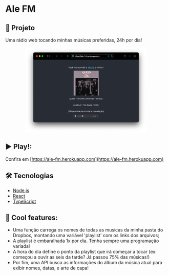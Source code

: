 # Ale FM

## 🚀 Projeto
Uma rádio web tocando minhas músicas preferidas, 24h por dia!

<p align="center">
    <img src="github/home.png" alt="home" title="Homepage" width="75%"/>
</p>

## ▶️ Play!:
Confira em [https://ale-fm.herokuapp.com](https://ale-fm.herokuapp.com)

## 🛠️ Tecnologias
- [Node.js](https://nodejs.org/en/)
- [React](https://reactjs.org)
- [TypeScript](https://www.typescriptlang.org/)

## 🧊 Cool features:
- Uma função carrega os nomes de todas as musicas da minha pasta do Dropbox, montando uma variável 'playlist' com os links dos arquivos;
- A playlist é embaralhada 1x por dia. Tenha sempre uma programação variada!
- A hora do dia define o ponto da playlist que irá começar a tocar (ex: começou a ouvir as seis da tarde? Já passou 75% das músicas!)
- Por fim, uma API busca as informações do álbum da música atual para exibir nomes, datas, e arte de capa!
